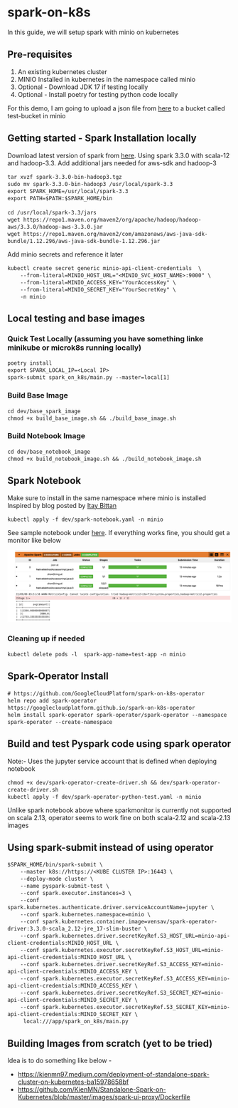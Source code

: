 # spark-on-k8s

In this guide, we will setup spark with minio on kubernetes

## Pre-requisites
1. An existing kubernetes cluster
2. MINIO Installed in kubernetes in the namespace called minio
3. Optional - Download JDK 17 if testing locally
4. Optional - Install poetry for testing python code locally

For this demo, I am going to upload a json file from [here](data/orders.json) to a bucket called test-bucket in minio


## Getting started - Spark Installation locally

Download latest version of spark from [here](https://dlcdn.apache.org/spark/spark-3.3.0/spark-3.3.0-bin-hadoop3.tgz). Using spark 3.3.0 with scala-12 and hadoop-3.3. Add additional jars needed for aws-sdk and hadoop-3

``` 
tar xvzf spark-3.3.0-bin-hadoop3.tgz
sudo mv spark-3.3.0-bin-hadoop3 /usr/local/spark-3.3
export SPARK_HOME=/usr/local/spark-3.3
export PATH=$PATH:$SPARK_HOME/bin

cd /usr/local/spark-3.3/jars
wget https://repo1.maven.org/maven2/org/apache/hadoop/hadoop-aws/3.3.0/hadoop-aws-3.3.0.jar
wget https://repo1.maven.org/maven2/com/amazonaws/aws-java-sdk-bundle/1.12.296/aws-java-sdk-bundle-1.12.296.jar
```
 
 Add minio secrets and reference it later
```
kubectl create secret generic minio-api-client-credentials  \
    --from-literal=MINIO_HOST_URL="<MINIO_SVC_HOST_NAME>:9000" \
    --from-literal=MINIO_ACCESS_KEY="YourAccessKey" \
    --from-literal=MINIO_SECRET_KEY="YourSecretKey" \
    -n minio 
```



## Local testing and base images

### Quick Test Locally (assuming you have something linke minikube or microk8s running locally)
```
poetry install
export SPARK_LOCAL_IP=<Local IP>
spark-submit spark_on_k8s/main.py --master=local[1]
```

### Build Base Image
```
cd dev/base_spark_image
chmod +x build_base_image.sh && ./build_base_image.sh
```

### Build Notebook Image
```
cd dev/base_notebook_image
chmod +x build_notebook_image.sh && ./build_notebook_image.sh
```


## Spark Notebook
Make sure to install in the same namespace where minio is installed
Inspired by blog posted by [Itay Bittan](https://towardsdatascience.com/jupyter-notebook-spark-on-kubernetes-880af7e06351)
```
kubectl apply -f dev/spark-notebook.yaml -n minio
```
See sample notebook under [here](notebook/spark-k8s-test.ipynb). If everything works fine, you should get a monitor like below

![jupyter-sparkmonitor](notebook/sparkmonitor.png)

### Cleaning up if needed
`kubectl delete pods -l  spark-app-name=test-app -n minio`


## Spark-Operator Install 
```
# https://github.com/GoogleCloudPlatform/spark-on-k8s-operator
helm repo add spark-operator https://googlecloudplatform.github.io/spark-on-k8s-operator
helm install spark-operator spark-operator/spark-operator --namespace spark-operator --create-namespace 
```

## Build and test Pyspark code using spark operator
Note:- Uses the jupyter service account that is defined when deploying notebook
```
chmod +x dev/spark-operator-create-driver.sh && dev/spark-operator-create-driver.sh
kubectl apply -f dev/spark-operator-python-test.yaml -n minio
```
Unlike spark notebook above where sparkmonitor is currently not supported on scala 2.13, operator seems to work fine on both scala-2.12 and scala-2.13 images


## Using spark-submit instead of using operator

```
$SPARK_HOME/bin/spark-submit \
    --master k8s://https://<KUBE CLUSTER IP>:16443 \
    --deploy-mode cluster \
    --name pyspark-submit-test \
    --conf spark.executor.instances=3 \
    --conf spark.kubernetes.authenticate.driver.serviceAccountName=jupyter \
    --conf spark.kubernetes.namespace=minio \
    --conf spark.kubernetes.container.image=vensav/spark-operator-driver:3.3.0-scala_2.12-jre_17-slim-buster \
    --conf spark.kubernetes.driver.secretKeyRef.S3_HOST_URL=minio-api-client-credentials:MINIO_HOST_URL \
    --conf spark.kubernetes.executor.secretKeyRef.S3_HOST_URL=minio-api-client-credentials:MINIO_HOST_URL \
    --conf spark.kubernetes.driver.secretKeyRef.S3_ACCESS_KEY=minio-api-client-credentials:MINIO_ACCESS_KEY \
    --conf spark.kubernetes.executor.secretKeyRef.S3_ACCESS_KEY=minio-api-client-credentials:MINIO_ACCESS_KEY \
    --conf spark.kubernetes.driver.secretKeyRef.S3_SECRET_KEY=minio-api-client-credentials:MINIO_SECRET_KEY \
    --conf spark.kubernetes.executor.secretKeyRef.S3_SECRET_KEY=minio-api-client-credentials:MINIO_SECRET_KEY \
     local:///app/spark_on_k8s/main.py
```


## Building Images from scratch (yet to be tried)
Idea is to do something like below -
- https://kienmn97.medium.com/deployment-of-standalone-spark-cluster-on-kubernetes-ba15978658bf
- https://github.com/KienMN/Standalone-Spark-on-Kubernetes/blob/master/images/spark-ui-proxy/Dockerfile

